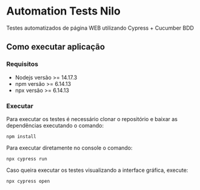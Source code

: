 
# Automation Tests Nilo

Testes automatizados de página WEB utilizando Cypress + Cucumber BDD

## Como executar aplicação

### Requisitos
* Nodejs versão >= 14.17.3
* npm versão >= 6.14.13
* npx versão >= 6.14.13

### Executar
Para executar os testes é necessário clonar o repositório e baixar as dependências executando o comando:
 ```
 npm install
```
Para executar diretamente no console o comando:
```
npx cypress run
```
Caso queira executar os testes visualizando a interface gráfica, execute:
```
npx cypress open
```
